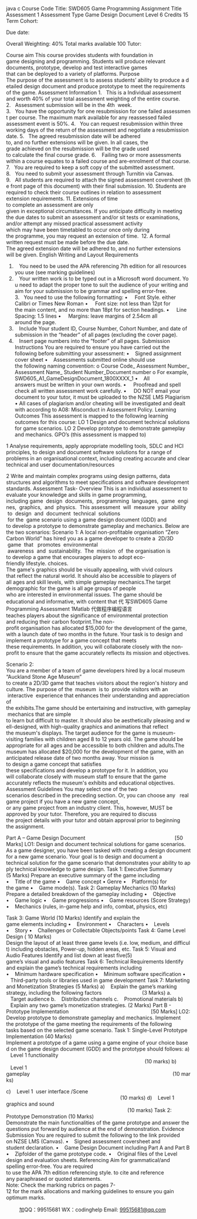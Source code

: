 java c
Course Code  Title: 
SWD605 Game Programming 
Assignment Title 
Assessment 1 
Assessment Type 
Game Design Document 
Level 
6 
Credits 
15 
Term  Cohort: 

Due date: 

Overall Weighting: 
40% 
Total marks available 
100 
Tutor: 

Course aim 
This course provides students with foundation in game designing and programming. Students will produce relevant documents, prototype, develop and test interactive games that can be deployed to a variety of platforms. 
Purpose 
The purpose of the assessment is to assess students’ ability to produce a detailed design document and produce prototype to meet the requirements of the game.
Assessment Information 
1.   This is a Individual assessment and worth 40% of your total assessment weighting of the entire course.
2.   Assessment submission will be in the 4th  week.
3.   You have the opportunity for one resubmission for one failed assessment per course. The maximum mark available for any reassessed failed assessment event is 50%.
4.   You can request resubmission within three working days of the return of the assessment and negotiate a resubmission date.
5.   The agreed resubmission date will be adhered to, and no further extensions will be given. In all cases, the grade achieved on the resubmission will be the grade used to calculate the final course grade.
6.    Failing two or more assessments within a course equates to a failed course and are-enrolment of that course.
7.   You are required to keep a soft copy of the submitted assessment.
8.   You need to submit your assessment through Turnitin via Canvas.
9.   All students are required to attach the signed assessment coversheet (the front page of this document) with their final submission.
10. Students are required to check their course outlines in relation to assessment extension requirements.
11. Extensions of time to complete an assessment are only given in exceptional circumstances. If you anticipate difficulty in meeting the due dates to submit an assessment and/or sit tests or examinations, and/or attempt any missed practical assessment activity which may have been timetabled to occur once only during the programme, you may request an extension of time.  12. A formal written request must be made before the due date. The agreed extension date will be adhered to, and no further extensions will be given.
English Writing and Layout Requirements 
1.    You need to be used the APA referencing 7th edition for all resources you use (see marking guidelines)
2.    Your written work is to be typed out in a Microsoft word document. You need to adapt the proper tone to suit the audience of your writing and aim for your submission to be grammar and spelling error-free.
3.   You need to use the following formatting:
•     Font Style. either Calibri or Times New Roman
•     Font size: not less than 12pt for the main content, and no more than 18pt for section headings.
•     Line Spacing: 1.5 lines
•     Margins: leave margins of 2.54cm all around the page.
4.    Include Your student ID, Course Number, Cohort Number, and date of submission in the “header” of all pages (excluding the cover page).
5.    Insert page numbers into the “footer” of all pages.
Submission Instructions 
You are required to ensure you have carried out the following before submitting your assessment:
•    Signed assignment cover sheet
•    Assessments submitted online should use the following naming convention:
o Course Code_ Assessment Number_ Assessment Name_ Student Number_Document number
o For example, SWD605_A1_GameDesignDocument_1800XXXX_1
•    All answers must be written in your own words.
•     Proofread and spell check all written assessment work carefully.
•     DO NOT email your document to your tutor, it must be uploaded to the NZSE LMS
Plagiarism 
• All cases of plagiarism and/or cheating will be investigated and dealt with according to A08: Misconduct in Assessment Policy.
Learning Outcomes 
This assessment is mapped to the following learning outcomes for this course:
LO 1 
Design and document technical solutions for game scenarios. 
LO 2 
Develop prototype to demonstrate gameplay and mechanics. 
GPO’s (this assessment is mapped to) 

1 
Analyse requirements, apply appropriate modelling tools, SDLC and HCI principles, to 
design and document software solutions for a range of problems in an organisational 
context, including creating accurate and clear technical and user documentation/resources 

2 
Write and maintain complex programs using design patterns, data structures and algorithms to meet specifications and software development standards. 
Assessment Task- Overview This is an individual assessment to evaluate your knowledge and skills in game programming, including game  design  documents,  programming  languages,  game  engines,  graphics,  and  physics.  This assessment  will  measure  your  ability  to  design  and  document  technical  solutions  for the  game scenario using a game design document (GDD) and to develop a prototype to demonstrate gameplay and mechanics. Below are the two scenarios:
Scenario 1: A local non-profitable organisation “Zero Carbon World” has hired you as a game developer to create a  2D/3D  game  that   promotes  environmental  awareness  and  sustainability.  The  mission  of  the organisation is to develop a game that encourages players to adopt eco-friendly lifestyle. choices.
The game's graphics should be visually appealing, with vivid colours that reflect the natural world. It should also be accessible to players of all ages and skill levels, with simple gameplay mechanics.The target demographic for the game is all age groups of people who are interested in environmental issues. The game should be educational and informative, with content that 代 写SWD605 Game Programming Assessment 1Matlab
代做程序编程语言teaches players about the significance of environmental protection and reducing their carbon footprint.The non-profit organisation has allocated $15,000 for the development of the game, with a launch date of two months in the future. Your task is to design and implement a prototype for a game concept that meets these requirements. In addition, you will collaborate closely with the non-profit to ensure that the game accurately reflects its mission and objectives.

Scenario 2: You are a member of a team of game developers hired by a local museum “Auckland Stone Age Museum” to create a 2D/3D game that teaches visitors about the region's history and culture. The purpose of the  museum  is to  provide visitors with an  interactive  experience that enhances their understanding and appreciation of the exhibits.The game should be entertaining and instructive, with gameplay mechanics that are simple to learn but difficult to master. It should also be aesthetically pleasing and well-designed, with high-quality graphics and animations that reflect the museum's displays.
The target audience for the game is museum-visiting families with children aged 8 to 12 years old. The game should be appropriate for all ages and be accessible to both children and adults.The museum has allocated $20,000 for the development of the game, with an anticipated release date of two months away. Your mission is to design a game concept that satisfies these specifications and develop a prototype for it. In addition, you will collaborate closely with museum staff to ensure that the game accurately reflects the museum's exhibits and educational objectives.
Assessment Guidelines 
You may select one of the two scenarios described in the preceding section. Or, you can choose any   real game project if you have a new game concept, or any game project from an industry client. This, however, MUST be approved by your tutor. Therefore, you are required to discuss the project details with your tutor and obtain approval prior to beginning the assignment.

Part A – Game Design Document                                                              [50 Marks] 
LO1: Design and document technical solutions for game scenarios. 
As a game designer, you have been tasked with creating a design document for a new game scenario. Your goal is to design and document a technical solution for the game scenario that demonstrates your ability to apply technical knowledge to game design.
Task 1: Executive Summary  (5 Marks)
Prepare an executive summary of the game including
•    Title of the game
•    Game concept
• Genre
•    Platform(s) for the game
•    Game mode(s).
Task 2: Gameplay Mechanics  (10 Marks)
Prepare a detailed breakdown of the gameplay including
•    Objective
•    Game logic
•    Game progressions
•    Game resources (Score Strategy)
•    Mechanics (rules, in-game help and info, combat, physics, etc)

Task 3: Game World (10 Marks)
Identify and explain the game elements including
•    Environment
•    Characters
•    Levels
•    Story
•    Challenges or Collectable Objects/points
Task 4: Game Level Design  ( 10 Marks)
Design the layout of at least three game levels (i.e. low, medium, and difficult) including obstacles, Power-up, hidden areas, etc.
Task 5: Visual and Audio Features 
Identify and list down at least five(5) game’s visual and audio features
Task 6: Technical Requirements 
Identify and explain the game’s technical requirements including
•    Minimum hardware specification
•    Minimum software specification
•    Third-party tools or libraries used in game development
Task 7: Marketing and Monetization Strategies  (5 Marks) 
a)    Explain the game’s marking strategy, including the following factors                            (3 Marks)
a.    Target audience
b.    Distribution channels
c.    Promotional materials
b)    Explain any two game’s monetization strategies. (2 Marks)
Part B - Prototype Implementation                                                         [50 Marks] 
LO2: Develop prototype to demonstrate gameplay and mechanics. 
Implement the prototype of the game meeting the requirements of the following tasks based on the selected game scenario.
Task 1: Single-Level Prototype Implementation (40 Marks)
Implement a prototype of a game using a game engine of your choice based on the game design document (GDD) and the prototype should follows:
a)    Level 1 functionality                                                                                                 (10 marks)
b)    Level 1 gameplay                                                                                                   (10 marks)

c)    Level 1  user interface /Scene                                                                                (10 marks)
d)    Level 1 graphics and sound                                                                                     (10 marks)
Task 2: Prototype Demonstration 
(10 Marks)
Demonstrate the main functionalities of the game prototype and answer the questions put forward by audience at the end of demonstration.
Evidence Submission 
You are required to submit the following to the link provided on NZSE LMS (Canvas).
•    Signed assessment coversheet and student declaration.
•    Game Design Document including Part A and Part B
•    Zipfolder of the game prototype code.
•    Original files of the Level design and evaluation sheets.
Referencing 
Aim for grammatical/and spelling error-free. You are required to use the APA 7th edition referencing style. to cite and reference any paraphrased or quoted statements.
Note: Check the marking rubrics on pages 7-12 for the mark allocations and marking guidelines to ensure you gain optimum marks.


         
加QQ：99515681  WX：codinghelp  Email: 99515681@qq.com
